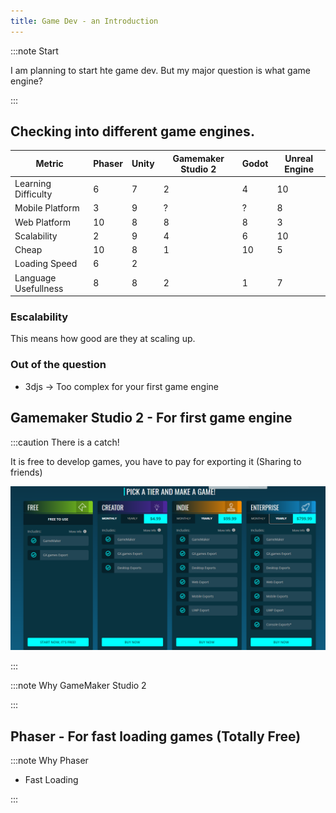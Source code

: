 ```yaml
---
title: Game Dev - an Introduction
---
```


:::note Start

I am planning to start hte game dev. But my major question is what game engine?

:::

## Checking into different game engines.


| Metric               | Phaser | Unity | Gamemaker Studio 2 | Godot | Unreal Engine |
| -------------------- | ------ | ----- | ------------------ | ----- | ------------- |
| Learning Difficulty  | 6      | 7     | 2                  | 4     | 10            |
| Mobile Platform      | 3      | 9     | ?                  | ?     | 8             |
| Web Platform         | 10     | 8     | 8                  | 8     | 3             |
| Scalability          | 2      | 9     | 4                  | 6     | 10            |
| Cheap                | 10     | 8     | 1                  | 10    | 5             |
| Loading Speed        | 6      | 2     |
| Language Usefullness | 8      | 8     | 2                  | 1     | 7             |

### Escalability

This means how good are they at scaling up.

### Out of the question

- 3djs -> Too complex for your first game engine


## Gamemaker Studio 2 - For first game engine

:::caution There is a catch!

It is free to develop games, you have to pay for exporting it (Sharing to friends)

![](../static/img/2022-06-09-14-50-56.png)

:::

:::note Why GameMaker Studio 2



:::


## Phaser - For fast loading games (Totally Free)

:::note Why Phaser

- Fast Loading


:::













